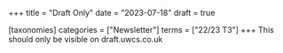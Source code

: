 +++
title = "Draft Only"
date = "2023-07-18"
draft = true

[taxonomies]
categories = ["Newsletter"]
terms = ["22/23 T3"]
+++
This should only be visible on draft.uwcs.co.uk